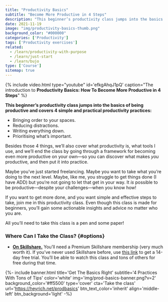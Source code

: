 ```yaml
---
title: "Productivity Basics"
subtitle: "Become More Productive in 4 Steps"
description: "This beginner’s productivity class jumps into the basics of being productive and covers 4 simple and practical productivity practices: Bringing order to your spaces, Reducing distractions, Writing everything down, Prioritising what’s important. Besides those 4 things, we cover what productivity is, what tools I use, and we end the class by going through a framework for becoming even more productive on your own."
date: 2021-11-19
image: "img/productivity-basics-thumb.png"
background_color: "#000000"
categories: ['Productivity']
tags: ['Productivity exercises']
related:
  - /learn/productivity-with-purpose
  - /learn/just-start
  - /learn/bujo
type: ['Course']
sitemap: true
---
```


{% include video.html type="youtube" id='efkgAhqJ1pQ' caption="The introduction to **Productivity Basics: How To Become More Productive in 4 Steps**" %}

**This beginner’s productivity class jumps into the basics of being productive and covers 4 simple and practical productivity practices:**

- Bringing order to your spaces.
- Reducing distractions.
- Writing everything down.
- Prioritising what’s important.

Besides those 4 things, we’ll also cover what productivity is, what tools I use, and we’ll end the class by going through a framework for becoming even more productive on your own—so you can discover what makes *you* productive, and then put it into practice.

Maybe you’ve just started freelancing. Maybe you want to take what you’re doing to the next level. Maybe, like me, you struggle to get things done (I have ADD) but you’re not going to let that get in your way. It *is* possible to be productive—despite your challenges—when you know how!

If you want to get more done, and you want simple and effective steps to take, join me in this productivity class. Even though this class is made for beginners, you’ll gain some actionable insights and advice no matter who you are.

All you’ll need to take this class is a pen and some paper!

### Where Can I Take the Class? {#options}

- [**On Skillshare.**](https://heyrich.net/prodbasics-sk) You’ll need a Premium Skillshare membership (very much worth it). If you’ve never used Skillshare before, use [this link](https://heyrich.net/pwp-sk) to get a 14-day free trial. You’ll be able to watch this class and tons of others for free during that time.

{%- include banner.html
	title='Get The Basics Right'
	subtitle='4 Practices With Tons of Tips'
	color='white'
	img='img/prod-basics-banner.png?v=2'
	background_color='#ff5500'
	type='cover'
	cta='Take the class'
	url='https://heyrich.net/prodbasics'
	btn_text_color='inherit'
	align='middle-left'
	btn_background='light' -%}